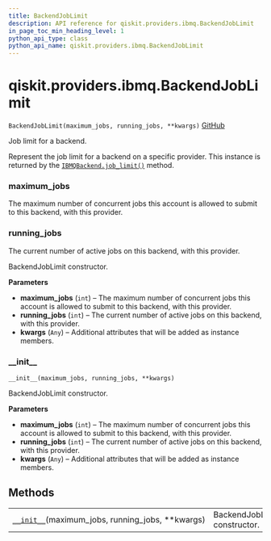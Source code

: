 ```yaml
---
title: BackendJobLimit
description: API reference for qiskit.providers.ibmq.BackendJobLimit
in_page_toc_min_heading_level: 1
python_api_type: class
python_api_name: qiskit.providers.ibmq.BackendJobLimit
---
```


# qiskit.providers.ibmq.BackendJobLimit

<span id="qiskit.providers.ibmq.BackendJobLimit" />

`BackendJobLimit(maximum_jobs, running_jobs, **kwargs)` [GitHub](https://github.com/qiskit/qiskit-ibmq-provider/tree/stable/0.14/qiskit/providers/ibmq/backendjoblimit.py "view source code")

Job limit for a backend.

Represent the job limit for a backend on a specific provider. This instance is returned by the [`IBMQBackend.job_limit()`](qiskit.providers.ibmq.IBMQBackend#job_limit "qiskit.providers.ibmq.IBMQBackend.job_limit") method.

<span id="qiskit.providers.ibmq.BackendJobLimit.maximum_jobs" />

### maximum\_jobs

The maximum number of concurrent jobs this account is allowed to submit to this backend, with this provider.

<span id="qiskit.providers.ibmq.BackendJobLimit.running_jobs" />

### running\_jobs

The current number of active jobs on this backend, with this provider.

BackendJobLimit constructor.

**Parameters**

*   **maximum\_jobs** (`int`) – The maximum number of concurrent jobs this account is allowed to submit to this backend, with this provider.
*   **running\_jobs** (`int`) – The current number of active jobs on this backend, with this provider.
*   **kwargs** (`Any`) – Additional attributes that will be added as instance members.

### \_\_init\_\_

<span id="qiskit.providers.ibmq.BackendJobLimit.__init__" />

`__init__(maximum_jobs, running_jobs, **kwargs)`

BackendJobLimit constructor.

**Parameters**

*   **maximum\_jobs** (`int`) – The maximum number of concurrent jobs this account is allowed to submit to this backend, with this provider.
*   **running\_jobs** (`int`) – The current number of active jobs on this backend, with this provider.
*   **kwargs** (`Any`) – Additional attributes that will be added as instance members.

## Methods

|                                                                                                                                                          |                              |
| -------------------------------------------------------------------------------------------------------------------------------------------------------- | ---------------------------- |
| [`__init__`](#qiskit.providers.ibmq.BackendJobLimit.__init__ "qiskit.providers.ibmq.BackendJobLimit.__init__")(maximum\_jobs, running\_jobs, \*\*kwargs) | BackendJobLimit constructor. |

